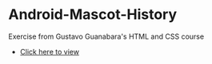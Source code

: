 # Android-Mascot-History
<p>Exercise from Gustavo Guanabara's HTML and CSS course</p>
<ul>
    <li>
        <a href="https://emannuelop.github.io/Android-Mascot-History/android.html">Click here to view</a>
    </li>
</ul>
